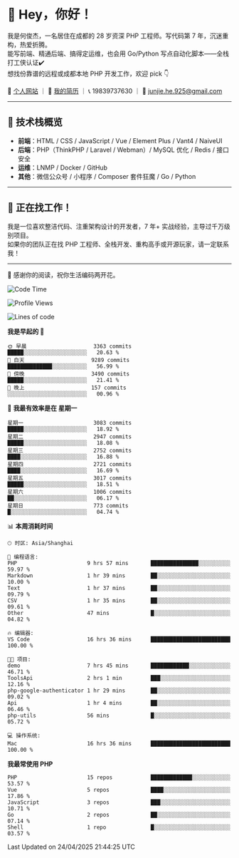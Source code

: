 # 👋 Hey，你好！

我是何俊杰，一名居住在成都的 28 岁资深 PHP 工程师。写代码第 7 年，沉迷重构，热爱折腾。  
能写前端、精通后端、搞得定运维，也会用 Go/Python 写点自动化脚本——全栈打工侠认证✔️  
想找份靠谱的远程或成都本地 PHP 开发工作，欢迎 pick 👇

📄 [个人网站](https://hejunjie.life) ｜ 📄 [我的简历](https://hejunjie.life/docx/%E7%AE%80%E5%8E%8620250406.pdf) ｜ 📞 19839737630 ｜ 📮 junjie.he.925@gmail.com

---

## 🚀 技术栈概览

- **前端**：HTML / CSS / JavaScript / Vue / Element Plus / Vant4 / NaiveUI  
- **后端**：PHP（ThinkPHP / Laravel / Webman）/ MySQL 优化 / Redis / 接口安全  
- **运维**：LNMP / Docker / GitHub  
- **其他**：微信公众号 / 小程序 / Composer 套件狂魔 / Go / Python

---

## 📢 正在找工作！

我是一位喜欢整洁代码、注重架构设计的开发者，7 年+ 实战经验，主导过千万级别项目。  
如果你的团队正在找 PHP 工程师、全栈开发、重构高手或开源玩家，请一定联系我！

---

👋 感谢你的阅读，祝你生活编码两开花。


<!--START_SECTION:waka-->
![Code Time](http://img.shields.io/badge/Code%20Time-29%20hrs%207%20mins-blue)

![Profile Views](http://img.shields.io/badge/%E4%B8%AA%E4%BA%BA%E8%B5%84%E6%96%99%E8%A7%82%E7%9C%8B%E6%AC%A1%E6%95%B0-235-blue)

![Lines of code](https://img.shields.io/badge/%E4%BB%8E%E3%80%8CHello%20World%E3%80%8D%E8%B5%B7%E6%88%91%E5%B7%B2%E7%BB%8F%E5%86%99%E4%BA%86-5.7%20million%20%E8%A1%8C%E4%BB%A3%E7%A0%81-blue)

**我是早起的 🐤** 

```text
🌞 早晨                     3363 commits        █████░░░░░░░░░░░░░░░░░░░░   20.63 % 
🌆 白天                     9289 commits        ██████████████░░░░░░░░░░░   56.99 % 
🌃 傍晚                     3490 commits        █████░░░░░░░░░░░░░░░░░░░░   21.41 % 
🌙 晚上                     157 commits         ░░░░░░░░░░░░░░░░░░░░░░░░░   00.96 % 
```
📅 **我最有效率是在 星期一** 

```text
星期一                      3083 commits        █████░░░░░░░░░░░░░░░░░░░░   18.92 % 
星期二                      2947 commits        █████░░░░░░░░░░░░░░░░░░░░   18.08 % 
星期三                      2752 commits        ████░░░░░░░░░░░░░░░░░░░░░   16.88 % 
星期四                      2721 commits        ████░░░░░░░░░░░░░░░░░░░░░   16.69 % 
星期五                      3017 commits        █████░░░░░░░░░░░░░░░░░░░░   18.51 % 
星期六                      1006 commits        ██░░░░░░░░░░░░░░░░░░░░░░░   06.17 % 
星期日                      773 commits         █░░░░░░░░░░░░░░░░░░░░░░░░   04.74 % 
```


📊 **本周消耗时间** 

```text
🕑︎ 时区: Asia/Shanghai

💬 编程语言: 
PHP                      9 hrs 57 mins       ███████████████░░░░░░░░░░   59.97 % 
Markdown                 1 hr 39 mins        ██░░░░░░░░░░░░░░░░░░░░░░░   10.00 % 
Text                     1 hr 37 mins        ██░░░░░░░░░░░░░░░░░░░░░░░   09.79 % 
CSV                      1 hr 35 mins        ██░░░░░░░░░░░░░░░░░░░░░░░   09.61 % 
Other                    47 mins             █░░░░░░░░░░░░░░░░░░░░░░░░   04.82 % 

🔥 编辑器: 
VS Code                  16 hrs 36 mins      █████████████████████████   100.00 % 

🐱‍💻 项目: 
demo                     7 hrs 45 mins       ████████████░░░░░░░░░░░░░   46.71 % 
ToolsApi                 2 hrs 1 min         ███░░░░░░░░░░░░░░░░░░░░░░   12.16 % 
php-google-authenticator 1 hr 29 mins        ██░░░░░░░░░░░░░░░░░░░░░░░   09.02 % 
Api                      1 hr 4 mins         ██░░░░░░░░░░░░░░░░░░░░░░░   06.46 % 
php-utils                56 mins             █░░░░░░░░░░░░░░░░░░░░░░░░   05.72 % 

💻 操作系统: 
Mac                      16 hrs 36 mins      █████████████████████████   100.00 % 
```

**我最常使用 PHP** 

```text
PHP                      15 repos            █████████████░░░░░░░░░░░░   53.57 % 
Vue                      5 repos             ████░░░░░░░░░░░░░░░░░░░░░   17.86 % 
JavaScript               3 repos             ███░░░░░░░░░░░░░░░░░░░░░░   10.71 % 
Go                       2 repos             ██░░░░░░░░░░░░░░░░░░░░░░░   07.14 % 
Shell                    1 repo              █░░░░░░░░░░░░░░░░░░░░░░░░   03.57 % 
```




 Last Updated on 24/04/2025 21:44:25 UTC
<!--END_SECTION:waka-->
